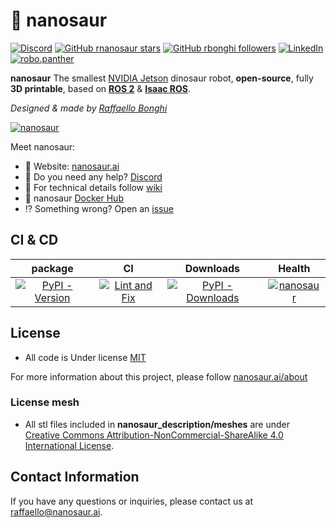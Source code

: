 # 🦕 nanosaur
<!-- INTRO START -->
[![Discord](https://img.shields.io/discord/797461428646707211?style=social&logo=discord&label=Discord)](https://discord.gg/rCHgeUpUj9) [![GitHub rnanosaur stars](https://img.shields.io/github/stars/rnanosaur?style=social)](https://github.com/rnanosaur) [![GitHub rbonghi followers](https://img.shields.io/github/followers/rbonghi?label=rbonghi)](https://github.com/rbonghi) [![LinkedIn](https://img.shields.io/badge/LinkedIn:-raffaello--bonghi-0077B5?style=social)](https://www.linkedin.com/in/raffaello-bonghi) [![robo.panther](https://img.shields.io/badge/Follow:-robo.panther-E4405F?style=social&logo=instagram)](https://www.instagram.com/robo.panther)

**nanosaur** The smallest [NVIDIA Jetson](https://developer.nvidia.com/buy-jetson) dinosaur robot, **open-source**, fully **3D printable**, based on [**ROS 2**](https://www.ros.org/) & [**Isaac ROS**](https://developer.nvidia.com/isaac-ros-gems).

*Designed & made by [Raffaello Bonghi](https://rnext.it)*

[![nanosaur](https://nanosaur.ai/assets/images/banner.jpg)](https://nanosaur.ai)

Meet nanosaur:

* 🦕 Website: [nanosaur.ai](https://nanosaur.ai)
* 🦄 Do you need any help? [Discord](https://discord.gg/rCHgeUpUj9)
* 🧰 For technical details follow [wiki](https://github.com/rnanosaur/nanosaur/wiki)
* 🐳 nanosaur [Docker Hub](https://hub.docker.com/u/nanosaur)
* ⁉️ Something wrong? Open an [issue](https://github.com/rnanosaur/nanosaur/issues)
<!-- INTRO END -->
<!-- CI START -->
## CI & CD

| package | CI | Downloads | Health |
|:-------:|:--:|:---------:|:------:|
| [![PyPI - Version](https://img.shields.io/pypi/v/nanosaur?label=nanosaur)](https://badge.fury.io/py/nanosaur) | [![Lint and Fix](https://github.com/rnanosaur/nanosaur_pkg/actions/workflows/flake8-lint.yml/badge.svg)](https://github.com/rnanosaur/nanosaur_pkg/actions/workflows/flake8-lint.yml) | [![PyPI - Downloads](https://img.shields.io/pypi/dm/nanosaur)](https://pypistats.org/packages/nanosaur) | [![nanosaur](https://snyk.io/advisor/python/nanosaur/badge.svg)](https://snyk.io/advisor/python/nanosaur) |

<!-- CI END -->
<!-- LICENSE START -->
## License

* All code is Under license [MIT](LICENSE)

For more information about this project, please follow [nanosaur.ai/about](https://nanosaur.ai/about/#license)
<!-- LICENSE END -->
### License mesh

* All stl files included in **nanosaur_description/meshes** are under [Creative Commons Attribution-NonCommercial-ShareAlike 4.0 International License][cc-by-nc-sa].

[cc-by-nc-sa]: http://creativecommons.org/licenses/by-nc-sa/4.0/
<!-- CREDITS START -->
## Contact Information

If you have any questions or inquiries, please contact us at [raffaello@nanosaur.ai](mailto:raffaello@nanosaur.ai).
<!-- CREDITS END -->
